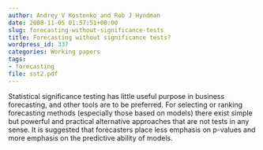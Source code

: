 ```yaml
---
author: Andrey V Kostenko and Rob J Hyndman
date: 2008-11-05 01:57:51+00:00
slug: forecasting-without-significance-tests
title: Forecasting without significance tests?
wordpress_id: 337
categories: Working papers
tags:
- forecasting
file: sst2.pdf
---
```


Statistical significance testing has little useful purpose in business forecasting, and other tools are to be preferred. For selecting or ranking forecasting methods (especially those based on models) there exist simple but powerful and practical alternative approaches that are not tests in any sense. It is suggested that forecasters place less emphasis on p-values and more emphasis on the predictive ability of models.
